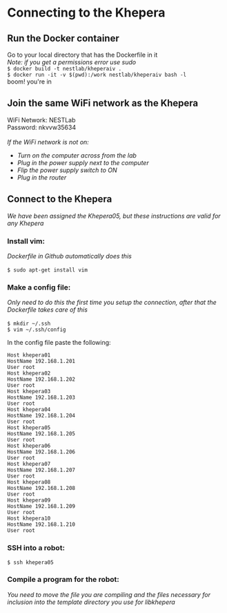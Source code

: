 # Connecting to the Khepera

## Run the Docker container
Go to your local directory that has the Dockerfile in it <br />
*Note: if you get a permissions error use sudo* <br />
`$ docker build -t nestlab/kheperaiv .` <br />
`$ docker run -it -v $(pwd):/work nestlab/kheperaiv bash -l` <br />
boom! you're in

## Join the same WiFi network as the Khepera
WiFi Network: NESTLab <br />
Password: nkvvw35634 <br /><br />
*If the WiFi network is not on:* 
- *Turn on the computer across from the lab*
- *Plug in the power supply next to the computer*
- *Flip the power supply switch to ON*
- *Plug in the router*

## Connect to the Khepera
*We have been assigned the Khepera05, but these instructions are valid for any Khepera*

### Install vim:
*Dockerfile in Github automatically does this* <br /><br />
`$ sudo apt-get install vim`

### Make a config file:
*Only need to do this the first time you setup the connection, after that the Dockerfile takes care of this* <br /><br />
`$ mkdir ~/.ssh` <br />
`$ vim ~/.ssh/config` 

In the config file paste the following: <br />
``` 
Host khepera01
HostName 192.168.1.201
User root
Host khepera02
HostName 192.168.1.202
User root
Host khepera03
HostName 192.168.1.203
User root
Host khepera04
HostName 192.168.1.204
User root
Host khepera05
HostName 192.168.1.205
User root
Host khepera06
HostName 192.168.1.206
User root
Host khepera07
HostName 192.168.1.207
User root
Host khepera08
HostName 192.168.1.208
User root
Host khepera09
HostName 192.168.1.209
User root
Host khepera10
HostName 192.168.1.210
User root 
```
### SSH into a robot:
`$ ssh khepera05`

### Compile a program for the robot:
*You need to move the file you are compiling and the files necessary for inclusion into the template directory you use for libkhepera*

